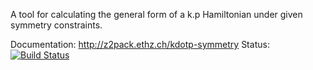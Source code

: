 A tool for calculating the general form of a k.p Hamiltonian under given symmetry constraints.

Documentation: http://z2pack.ethz.ch/kdotp-symmetry
Status: [![Build Status](https://travis-ci.org/greschd/kdotp-symmetry.svg?branch=master)](https://travis-ci.org/greschd/kdotp-symmetry)

